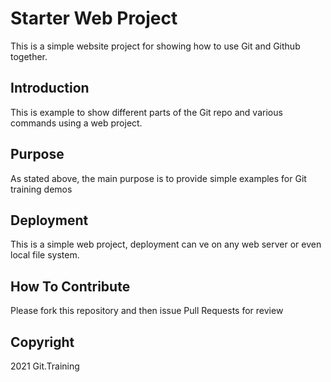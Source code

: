 # Starter Web Project

This is a simple website project for showing how to use Git and Github together.

## Introduction

This is example to show different parts of the Git repo and various commands using a web project.

## Purpose

As stated above, the main purpose is to provide simple examples for Git training demos

## Deployment

This is a simple web project, deployment can ve on any web server or even local file system.

## How To Contribute

Please fork this repository and then issue Pull Requests for review

## Copyright 

2021 Git.Training
